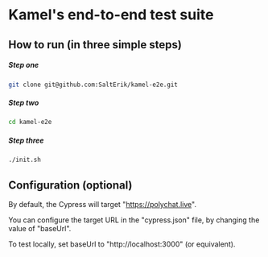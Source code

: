 # Kamel's end-to-end test suite

## How to run (in three simple steps)

##### Step one
```bash
git clone git@github.com:SaltErik/kamel-e2e.git
```

##### Step two
```bash
cd kamel-e2e
```

##### Step three
```bash
./init.sh
```

## Configuration (optional)

By default, the Cypress will target "https://polychat.live".

You can configure the target URL in the "cypress.json" file, by changing the value of "baseUrl".

To test locally, set baseUrl to "http://localhost:3000" (or equivalent).
